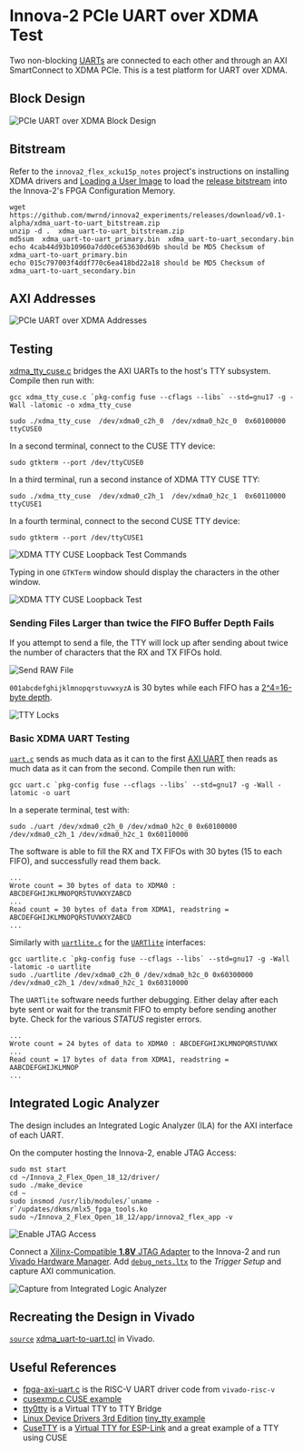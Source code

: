 # Innova-2 PCIe UART over XDMA Test

Two non-blocking [UARTs](https://github.com/eugene-tarassov/vivado-risc-v/blob/v3.4.0/uart/uart.v) are connected to each other and through an AXI SmartConnect to XDMA PCIe. This is a test platform for UART over XDMA.



## Block Design

![PCIe UART over XDMA Block Design](img/xdma_uart-to-uart_Diagram.png)



## Bitstream

Refer to the `innova2_flex_xcku15p_notes` project's instructions on installing XDMA drivers and [Loading a User Image](https://github.com/mwrnd/innova2_flex_xcku15p_notes/#loading-a-user-image) to load the [release bitstream](https://github.com/mwrnd/innova2_experiments/releases) into the Innova-2's FPGA Configuration Memory.

```
wget https://github.com/mwrnd/innova2_experiments/releases/download/v0.1-alpha/xdma_uart-to-uart_bitstream.zip
unzip -d .  xdma_uart-to-uart_bitstream.zip
md5sum  xdma_uart-to-uart_primary.bin  xdma_uart-to-uart_secondary.bin
echo 4cab44d93b10960a7dd0ce653630d69b should be MD5 Checksum of xdma_uart-to-uart_primary.bin
echo 015c797003f4ddf770c6ea418bd22a18 should be MD5 Checksum of xdma_uart-to-uart_secondary.bin
```



## AXI Addresses

![PCIe UART over XDMA Addresses](img/xdma_uart-to-uart_Addresses.png)



## Testing

[xdma_tty_cuse.c](xdma_tty_cuse.c) bridges the AXI UARTs to the host's TTY subsystem. Compile then run with:

```
gcc xdma_tty_cuse.c `pkg-config fuse --cflags --libs` --std=gnu17 -g -Wall -latomic -o xdma_tty_cuse

sudo ./xdma_tty_cuse  /dev/xdma0_c2h_0  /dev/xdma0_h2c_0  0x60100000 ttyCUSE0
```

In a second terminal, connect to the CUSE TTY device:
```
sudo gtkterm --port /dev/ttyCUSE0
```

In a third terminal, run a second instance of XDMA TTY CUSE TTY:
```
sudo ./xdma_tty_cuse  /dev/xdma0_c2h_1  /dev/xdma0_h2c_1  0x60110000 ttyCUSE1
```

In a fourth terminal, connect to the second CUSE TTY device:
```
sudo gtkterm --port /dev/ttyCUSE1
```

![XDMA TTY CUSE Loopback Test Commands](img/xdma_tty_cuse_loopback_test_commands.png)

Typing in one `GTKTerm` window should display the characters in the other window.

![XDMA TTY CUSE Loopback Test](img/xdma_tty_cuse_loopback_test.png)



### Sending Files Larger than twice the FIFO Buffer Depth Fails

If you attempt to send a file, the TTY will lock up after sending about twice the number of characters that the RX and TX FIFOs hold.

![Send RAW File](img/xdma_tty_cuse_Send_RAW_File_test.png)

`001abcdefghijklmnopqrstuvwxyzA` is 30 bytes while each FIFO has a [2^4=16-byte depth](https://github.com/mwrnd/innova2_experiments/blob/74f1473361b246bbb64e40fe7234f68de22aa502/xdma_uart-to-uart/uart.v#L113).

![TTY Locks](img/xdma_tty_cuse_Send_RAW_File_test_result.png)


### Basic XDMA UART Testing

[`uart.c`](uart.c) sends as much data as it can to the first [AXI UART](uart.v) then reads as much data as it can from the second. Compile then run with:
```
gcc uart.c `pkg-config fuse --cflags --libs` --std=gnu17 -g -Wall -latomic -o uart
```

In a seperate terminal, test with:
```
sudo ./uart /dev/xdma0_c2h_0 /dev/xdma0_h2c_0 0x60100000 /dev/xdma0_c2h_1 /dev/xdma0_h2c_1 0x60110000
```

The software is able to fill the RX and TX FIFOs with 30 bytes (15 to each FIFO), and successfully read them back.
```
...
Wrote count = 30 bytes of data to XDMA0 : ABCDEFGHIJKLMNOPQRSTUVWXYZABCD
...
Read count = 30 bytes of data from XDMA1, readstring = ABCDEFGHIJKLMNOPQRSTUVWXYZABCD
...
```

Similarly with [`uartlite.c`](uartlite.c) for the [`UARTlite`](https://docs.xilinx.com/v/u/en-US/pg142-axi-uartlite) interfaces:
```
gcc uartlite.c `pkg-config fuse --cflags --libs` --std=gnu17 -g -Wall -latomic -o uartlite
sudo ./uartlite /dev/xdma0_c2h_0 /dev/xdma0_h2c_0 0x60300000 /dev/xdma0_c2h_1 /dev/xdma0_h2c_1 0x60310000
```

The `UARTlite` software needs further debugging. Either delay after each byte sent or wait for the transmit FIFO to empty before sending another byte. Check for the various *STATUS* register errors.
```
...
Wrote count = 24 bytes of data to XDMA0 : ABCDEFGHIJKLMNOPQRSTUVWX
...
Read count = 17 bytes of data from XDMA1, readstring = AABCDEFGHIJKLMNOP
...
```

## Integrated Logic Analyzer

The design includes an Integrated Logic Analyzer (ILA) for the AXI interface of each UART.

On the computer hosting the Innova-2, enable JTAG Access:
```
sudo mst start
cd ~/Innova_2_Flex_Open_18_12/driver/
sudo ./make_device
cd ~
sudo insmod /usr/lib/modules/`uname -r`/updates/dkms/mlx5_fpga_tools.ko
sudo ~/Innova_2_Flex_Open_18_12/app/innova2_flex_app -v
```

![Enable JTAG Access](img/Innova-2_Enable_JTAG_Access.png)

Connect a [Xilinx-Compatible **1.8V** JTAG Adapter](https://docs.xilinx.com/r/en-US/ug908-vivado-programming-debugging/JTAG-Cables-and-Devices-Supported-by-hw_server) to the Innova-2 and run [Vivado Hardware Manager](https://docs.xilinx.com/r/en-US/ug908-vivado-programming-debugging/Debugging-Logic-Designs-in-Hardware). Add [`debug_nets.ltx`](debug_nets.ltx) to the *Trigger Setup* and capture AXI communication.

![Capture from Integrated Logic Analyzer](img/XDMA_UART_Integrated_Logic_Analyzer_ILA_Capture.png)



## Recreating the Design in Vivado

[`source`](https://docs.xilinx.com/r/2021.2-English/ug939-vivado-designing-with-ip-tutorial/Source-the-Tcl-Script?tocId=K45Kl8hoyn9dApZ7PZP~Ng) [xdma_uart-to-uart.tcl](xdma_uart-to-uart.tcl) in Vivado.




## Useful References

- [fpga-axi-uart.c](https://github.com/eugene-tarassov/vivado-risc-v/blob/v3.4.0/patches/fpga-axi-uart.c) is the RISC-V UART driver code from `vivado-risc-v`
- [cusexmp.c CUSE example](https://github.com/libfuse/libfuse/blob/fuse-2.9.9/example/cusexmp.c)
- [tty0tty](https://github.com/lcgamboa/tty0tty) is a Virtual TTY to TTY Bridge
- [Linux Device Drivers 3rd Edition](https://lwn.net/Kernel/LDD3/) [tiny_tty example](https://github.com/martinezjavier/ldd3/blob/master/tty/tiny_tty.c)
- [CuseTTY](https://bitbucket.org/hetii/cusetty/raw/8143a4472710ec90632d010c70e7ef8b87fe1181/cusetty.c) is a [Virtual TTY for ESP-Link](https://github.com/jeelabs/esp-link/issues/215) and a great example of a TTY using CUSE

